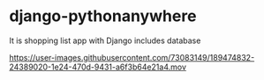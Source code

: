 # django-pythonanywhere
It is shopping list app with Django includes database

https://user-images.githubusercontent.com/73083149/189474832-24389020-1e24-470d-9431-a6f3b64e21a4.mov
